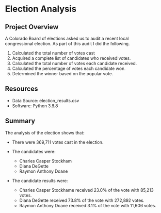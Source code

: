 # Election Analysis

## Project Overview

A Colorado Board of elections asked us to audit a recent local congressional election. As part of this audit I did the following.
1. Calculated the total number of votes cast
2. Acquired a complete list of candidates who received votes.
3. Calculated the total number of votes each candidate received.
4. Calculated the percentage of votes each candidate won.
5. Determined the winner based on the popular vote.

## Resources

* Data Source: election_results.csv
* Software: Python 3.8.8

## Summary

The analysis of the election shows that:

* There were 369,711 votes cast in the election.

* The candidates were:
  + Charles Casper Stockham
  + Diana DeGette
  + Raymon Anthony Doane

* The candidate results were:
  + Charles Casper Stockhame received 23.0% of the vote with 85,213 votes.
  + Diana DeGette received 73.8% of the vote with 272,892 votes.
  + Raymon Anthony Doane received 3.1% of the vote with 11,606 votes.
